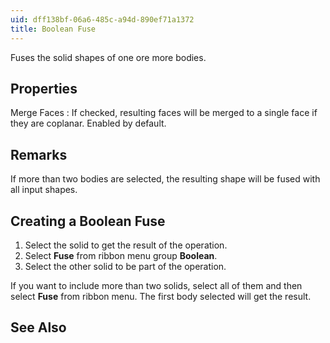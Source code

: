 ```yaml
---
uid: dff138bf-06a6-485c-a94d-890ef71a1372
title: Boolean Fuse
---
```

Fuses the solid shapes of one ore more bodies.

## Properties

Merge Faces
:   If checked, resulting faces will be merged to a single face if they are coplanar. Enabled by default.

## Remarks

If more than two bodies are selected, the resulting shape will be fused with all input shapes.

## Creating a Boolean Fuse

1. Select the solid to get the result of the operation.
2. Select __Fuse__ from ribbon menu group __Boolean__.
3. Select the other solid to be part of the operation.

If you want to include more than two solids, select all of them and then select __Fuse__ from ribbon menu. The first body selected will get the result.

## See Also
[](xref:79be5f3d-4bf0-4c76-9bc6-50428e6ed621)
[](xref:d678cf8c-0e7f-46cd-8bbc-de964ddfecc6)